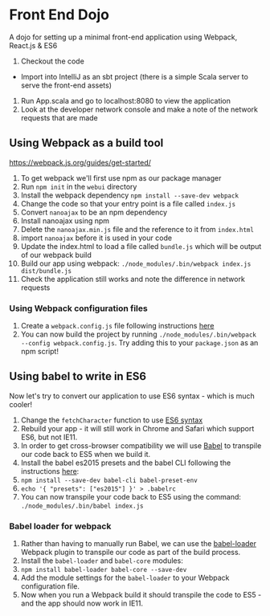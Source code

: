 # Front End Dojo
A dojo for setting up a minimal front-end application using Webpack, React.js &amp; ES6

1. Checkout the code 
  * Import into IntelliJ as an sbt project (there is a simple Scala server to serve the front-end assets)
1. Run App.scala and go to localhost:8080 to view the application
1. Look at the developer network console and make a note of the network requests that are made


## Using Webpack as a build tool
https://webpack.js.org/guides/get-started/

1. To get webpack we'll first use npm as our package manager
1. Run `npm init` in the `webui` directory
1. Install the webpack dependency `npm install --save-dev webpack`
1. Change the code so that your entry point is a file called `index.js`
1. Convert `nanoajax` to be an npm dependency
  1. Install nanoajax using npm
  1. Delete the `nanoajax.min.js` file and the reference to it from `index.html`
  1. import `nanoajax` before it is used in your code
1. Update the index.html to load a file called `bundle.js` which will be output of our webpack build
1. Build our app using webpack: `./node_modules/.bin/webpack index.js dist/bundle.js`
1. Check the application still works and note the difference in network requests

### Using Webpack configuration files

1. Create a `webpack.config.js` file following instructions [here](https://webpack.js.org/guides/get-started/#using-webpack-with-a-config)
1. You can now build the project by running `./node_modules/.bin/webpack --config webpack.config.js`. Try adding this to your `package.json` as an npm script!


## Using babel to write in ES6

Now let's try to convert our application to use ES6 syntax - which is much cooler!

1. Change the `fetchCharacter` function to use [ES6 syntax](http://es6-features.org/)
1. Rebuild your app - it will still work in Chrome and Safari which support ES6, but not IE11.
1. In order to get cross-browser compatibility we will use [Babel](https://babeljs.io/) to transpile our code back to ES5 when we build it.
1. Install the babel es2015 presets and the babel CLI following the instructions [here](http://babeljs.io/docs/plugins/preset-es2015/):
 1. `npm install --save-dev babel-cli babel-preset-env`
 1. `echo '{ "presets": ["es2015"] }' > .babelrc`
1. You can now transpile your code back to ES5 using the command: `./node_modules/.bin/babel index.js`

### Babel loader for webpack

1. Rather than having to manually run Babel, we can use the [babel-loader](https://github.com/babel/babel-loader) Webpack plugin to transpile our code as part of the build process.
1. Install the `babel-loader` and `babel-core` modules:
 1. `npm install babel-loader babel-core --save-dev`
1. Add the module settings for the `babel-loader` to your Webpack configuration file.
1. Now when you run a Webpack build it should transpile the code to ES5 - and the app should now work in IE11.
